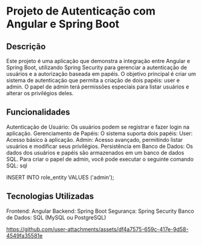 # Projeto de Autenticação com Angular e Spring Boot
## Descrição
Este projeto é uma aplicação que demonstra a integração entre Angular e Spring Boot, utilizando Spring Security para gerenciar a autenticação de usuários e a autorização baseada em papéis. O objetivo principal é criar um sistema de autenticação que permita a criação de dois papéis: user e admin. O papel de admin terá permissões especiais para listar usuários e alterar os privilégios deles.
## Funcionalidades
Autenticação de Usuário: Os usuários podem se registrar e fazer login na aplicação.
Gerenciamento de Papéis: O sistema suporta dois papéis:
User: Acesso básico à aplicação.
Admin: Acesso avançado, permitindo listar usuários e modificar seus privilégios.
Persistência em Banco de Dados: Os dados dos usuários e papéis são armazenados em um banco de dados SQL. Para criar o papel de admin, você pode executar o seguinte comando SQL:
sql


INSERT INTO role_entity VALUES ('admin');
## Tecnologias Utilizadas
Frontend: Angular
Backend: Spring Boot
Segurança: Spring Security
Banco de Dados: SQL (MySQL ou PostgreSQL)



https://github.com/user-attachments/assets/df4a7575-659c-417e-9d58-4549fa35581e


